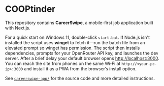 # COOPtinder

This repository contains **CareerSwipe**, a mobile-first job application built with Next.js.

For a quick start on Windows 11, double-click `start.bat`. If Node.js isn't installed the script uses **winget** to fetch it—run the batch file from an elevated prompt so winget has permission. The script then installs dependencies, prompts for your OpenRouter API key, and launches the dev server. After a brief delay your default browser opens <http://localhost:3000>. You can reach the site from phones on the same Wi‑Fi at `http://<your-pc-ip>:3000` and install it as a PWA from the browser’s install option.

See [`careerswipe-app/`](careerswipe-app/) for the source code and more detailed instructions.
